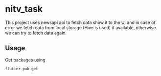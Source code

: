 # nitv_task
This project uses newsapi api to fetch data show it to the UI and in case of error we fetch data from local storage (Hive is used) if available, otherwise we can try to fetch data again. 

## Usage
Get packages using

```flutter pub get```
